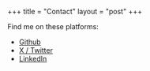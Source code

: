 +++
title = "Contact"
layout = "post"
+++

Find me on these platforms:

- [Github](https://github.com/K0enM)
- [ X / Twitter ](https://x.com/K0en_M)
- [LinkedIn](https://www.linkedin.com/in/koen-molenaar-780405227/)